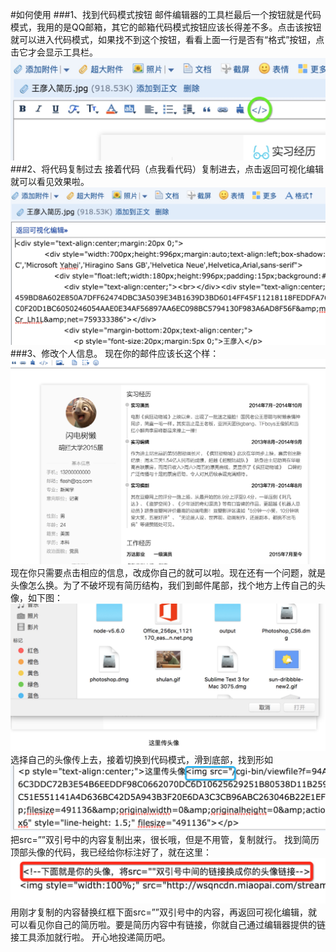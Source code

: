 #如何使用
###1、找到代码模式按钮
邮件编辑器的工具栏最后一个按钮就是代码模式，我用的是QQ邮箱，其它的邮箱代码模式按钮应该长得差不多。点击该按钮就可以进入代码模式，如果找不到这个按钮，看看上面一行是否有“格式”按钮，点击它才会显示工具栏。
![切换到代码模式](image/code-mode.jpg)
###2、将代码复制过去
接着代码（点我看代码）复制进去，点击返回可视化编辑就可以看见效果啦。
![拷贝代码](image/copy.jpg)
###3、修改个人信息。
现在你的邮件应该长这个样：
![现在是这样](image/like-this.jpg)
现在你只需要点击相应的信息，改成你自己的就可以啦。现在还有一个问题，就是头像怎么换。为了不破坏现有简历结构，我们到邮件尾部，找个地方上传自己的头像，如下图：
![上传头像](image/upload.jpg)
选择自己的头像传上去，接着切换到代码模式，滑到底部，找到形如
![替换src](image/replace.jpg)
把src=””双引号中的内容复制出来，很长哦，但是不用管，复制就行。
找到简历顶部头像的代码，我已经给你标注好了，就在这里：
![这里](image/here.jpg)
用刚才复制的内容替换红框下面src=””双引号中的内容，再返回可视化编辑，就可以看见你自己的简历啦。要是简历内容中有链接，你就自己通过编辑器提供的链接工具添加就行啦。
开心地投递简历吧。